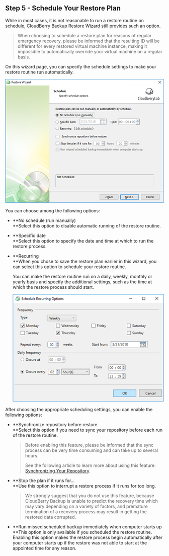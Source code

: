 ## Step 5 - Schedule Your Restore Plan

While in most cases, it is not reasonable to run a restore routine on schedule, CloudBerry Backup Restore Wizard still provides such an option.

> When choosing to schedule a restore plan for reasons of regular emergency recovery, please be informed that the resulting ID will be different for every restored virtual machine instance, making it impossible to automatically override your virtual machine on a regular basis.

On this wizard page, you can specify the schedule settings to make your restore routine run automatically.

![](/assets/schedule-your-restore-plan.png)

You can choose among the following options:

* **No schedule \(run manually\)  
  **Select this option to disable automatic running of the restore routine.

* **Specific date  
  **Select this option to specify the date and time at which to run the restore process.

* **Recurring  
  **When you chose to save the restore plan earlier in this wizard, you can select this option to schedule your restore routine.

  You can make the restore routine run on a daily, weekly, monthly or yearly basis and specify the additional settings, such as the time at which the restore process should start.

  ![](/assets/schedule-recurring-options-dialog-window.png)

After choosing the appropriate scheduling settings, you can enable the following options:

* **Synchronize repository before restore  
  **Select this option if you need to sync your repository before each run of the restore routine.

  > Before enabling this feature, please be informed that the sync process can be very time consuming and can take up to several hours.
  >
  > See the following article to learn more about using this feature: [Synchronizing Your Repository](/concepts/synchronizing-your-repository.md).

* **Stop the plan if it runs for...  
  **Use this option to interrupt a restore process if it runs for too long.

  > We strongly suggest that you do not use this feature, because CloudBerry Backup is unable to predict the recovery time which may vary depending on a variety of factors, and premature termination of a recovery process may result in getting the restored data corrupted.

* **Run missed scheduled backup immediately when computer starts up  
  **This option is only available if you scheduled the restore routine. Enabling this option makes the restore process begin automatically after your computer starts up if the restore was not able to start at the appointed time for any reason.



